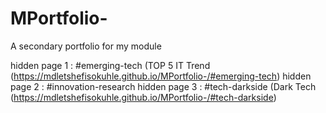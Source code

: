 # MPortfolio-
A secondary portfolio for my module

hidden page 1 : #emerging-tech (TOP 5 IT Trend  (https://mdletshefisokuhle.github.io/MPortfolio-/#emerging-tech)
hidden page 2 : #innovation-research
hidden page 3 : #tech-darkside  (Dark Tech (https://mdletshefisokuhle.github.io/MPortfolio-/#tech-darkside)
